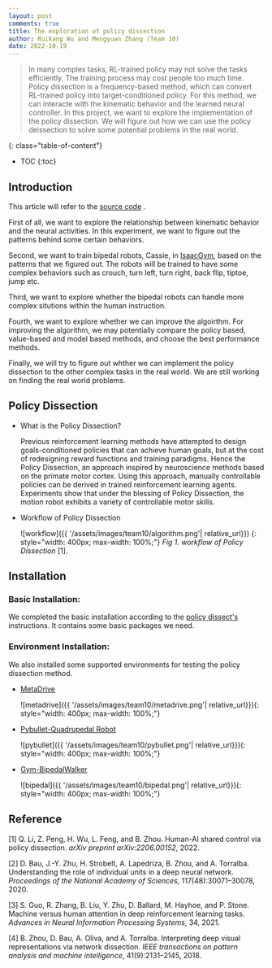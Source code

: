 ```yaml
---
layout: post
comments: true
title: The exploration of policy dissection
author: Ruikang Wu and Mengyuan Zhang (Team 10)
date: 2022-10-19
---
```


> In many complex tasks, RL-trained policy may not solve the tasks efficiently. The training process may cost people too much time. Policy dissection is a frequency-based method, which can convert RL-trained policy into target-conditioned policy. For this method, we can interacte with the kinematic behavior and the learned neural controller. In this project, we want to explore the implementation of the policy dissection. We will figure out how we can use the policy deissection to solve some potential problems in the real world.


<!--more-->
{: class="table-of-content"}
* TOC
{:toc}

## Introduction
This article will refer to the [source code](https://github.com/metadriverse/policydissect) .

First of all, we want to explore the relationship between kinematic behavior and the neural activities. In this experiment, we want to figure out the patterns behind some certain behaviors. 

Second, we want to train bipedal robots, Cassie, in [IsaacGym](https://github.com/NVIDIA-Omniverse/IsaacGymEnvs), based on the patterns that we figured out. The robots will be trained to have some complex behaviors such as crouch, turn left, turn right, back flip, tiptoe, jump etc. 

Third, we want to explore whether the bipedal robots can handle more complex situtions within the human instruction.

Fourth, we want to explore whether we can improve the algoirthm. For improving the algorithm, we may potentially compare the policy based, value-based and model based methods, and choose the best performance methods.

Finally, we will try to figure out whther we can implement the policy dissection to the other complex tasks in the real world. We are still working on finding the real world problems. 

## Policy Dissection
- What is the Policy Dissection?

    Previous reinforcement learning methods have attempted to design goals-conditioned policies that can achieve human goals, but at the cost of redesigning reward functions and training paradigms. Hence the Policy Dissection, an approach inspired by neuroscience methods based on the primate motor cortex. Using this approach, manually controllable policies can be derived in trained reinforcement learning agents. Experiments show that under the blessing of Policy Dissection, the motion robot exhibits a variety of controllable motor skills.

- Workflow of Policy Dissection

    ![workflow]({{ '/assets/images/team10/algorithm.png'| relative_url}})
    {: style="width: 400px; max-width: 100%;"}
    *Fig 1. workflow of Policy Dissection* [1].

## Installation
### Basic Installation:
We completed the basic installation according to the [
policy dissect's](https://github.com/metadriverse/policydissect.git) instructions. It contains some basic packages we need.

### Environment Installation:
We also installed some supported environments for testing the policy dissection method.
- [MetaDrive](https://github.com/metadriverse/metadrive.git)

    ![metadrive]({{ '/assets/images/team10/metadrive.png'| relative_url}}){: style="width: 400px; max-width: 100%;"}

- [Pybullet-Quadrupedal Robot](https://github.com/Mehooz/vision4leg.git)

    ![pybullet]({{ '/assets/images/team10/pybullet.png'| relative_url}}){: style="width: 400px; max-width: 100%;"}

- [Gym-BipedalWalker](https://github.com/openai/gym.git)

    ![bipedal]({{ '/assets/images/team10/bipedal.png'| relative_url}}){: style="width: 400px; max-width: 100%;"}

## Reference
[1] Q. Li, Z. Peng, H. Wu, L. Feng, and B. Zhou. Human-AI shared control via policy dissection. *arXiv preprint arXiv:2206.00152*, 2022. 

[2] D. Bau, J.-Y. Zhu, H. Strobelt, A. Lapedriza, B. Zhou, and A. Torralba. Understanding the role of individual
units in a deep neural network. *Proceedings of the National Academy of Sciences*, 117(48):30071–30078, 2020.

[3] S. Guo, R. Zhang, B. Liu, Y. Zhu, D. Ballard, M. Hayhoe, and P. Stone. Machine versus human attention
in deep reinforcement learning tasks. *Advances in Neural Information Processing Systems*, 34, 2021.

[4] B. Zhou, D. Bau, A. Oliva, and A. Torralba. Interpreting deep visual representations via network dissection. *IEEE transactions on pattern analysis and machine intelligence*, 41(9):2131–2145, 2018.